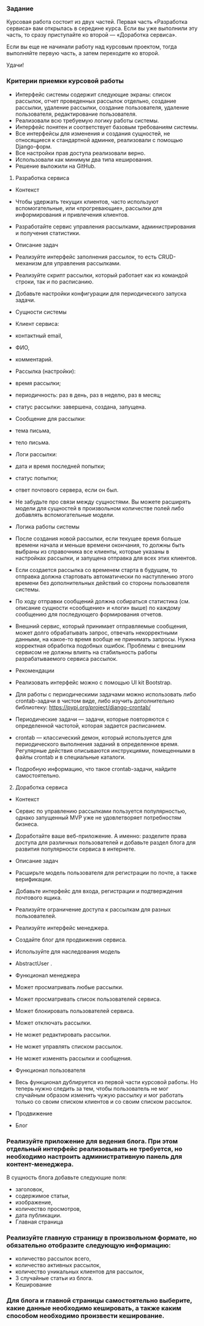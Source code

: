 ### Задание
Курсовая работа состоит из двух частей. Первая часть «Разработка сервиса» вам открылась в середине курса. Если вы уже выполнили эту часть, то сразу приступайте ко второй — «Доработка сервиса».

Если вы еще не начинали работу над курсовым проектом, тогда выполняйте первую часть, а затем переходите ко второй.

Удачи!

### Критерии приемки курсовой работы
- Интерфейс системы содержит следующие экраны: список рассылок, отчет проведенных рассылок отдельно, создание рассылки, удаление рассылки, создание пользователя, удаление пользователя, редактирование пользователя.
- Реализовали всю требуемую логику работы системы.
- Интерфейс понятен и соответствует базовым требованиям системы.
- Все интерфейсы для изменения и создания сущностей, не относящиеся к стандартной админке, реализовали с помощью Django-форм.
- Все настройки прав доступа реализовали верно.
- Использовали как минимум два типа кеширования.
- Решение выложили на GitHub.
1. Разработка сервиса
- Контекст
- Чтобы удержать текущих клиентов, часто используют вспомогательные, или «прогревающие», рассылки для информирования и привлечения клиентов.

- Разработайте сервис управления рассылками, администрирования и получения статистики.

- Описание задач
- Реализуйте интерфейс заполнения рассылок, то есть CRUD-механизм для управления рассылками.
- Реализуйте скрипт рассылки, который работает как из командой строки, так и по расписанию.
- Добавьте настройки конфигурации для периодического запуска задачи.
- Сущности системы
- Клиент сервиса:
- контактный email,
- ФИО,
- комментарий.
- Рассылка (настройки):
- время рассылки;
- периодичность: раз в день, раз в неделю, раз в месяц;
- статус рассылки: завершена, создана, запущена.
- Сообщение для рассылки:
- тема письма,
- тело письма.
- Логи рассылки:
- дата и время последней попытки;
- статус попытки;
- ответ почтового сервера, если он был.
- Не забудьте про связи между сущностями. Вы можете расширять модели для сущностей в произвольном количестве полей либо добавлять вспомогательные модели.

- Логика работы системы
- После создания новой рассылки, если текущее время больше времени начала и меньше времени окончания, то должны быть выбраны из справочника все клиенты, которые указаны в настройках рассылки, и запущена отправка для всех этих клиентов.
- Если создается рассылка со временем старта в будущем, то отправка должна стартовать автоматически по наступлению этого времени без дополнительных действий со стороны пользователя системы.
- По ходу отправки сообщений должна собираться статистика (см. описание сущности «сообщение» и «логи» выше) по каждому сообщению для последующего формирования отчетов.
- Внешний сервис, который принимает отправляемые сообщения, может долго обрабатывать запрос, отвечать некорректными данными, на какое-то время вообще не принимать запросы. Нужна корректная обработка подобных ошибок. Проблемы с внешним сервисом не должны влиять на стабильность работы разрабатываемого сервиса рассылок.
- ‍Рекомендации

- Реализовать интерфейс можно с помощью UI kit Bootstrap.
- Для работы с периодическими задачами можно использовать либо crontab-задачи в чистом виде, либо изучить дополнительно библиотеку: https://pypi.org/project/django-crontab/
- ‍Периодические задачи — задачи, которые повторяются с определенной частотой, которая задается расписанием.

- crontab — классический демон, который используется для периодического выполнения заданий в определенное время. Регулярные действия описываются инструкциями, помещенными в файлы crontab и в специальные каталоги.

- Подробную информацию, что такое crontab-задачи, найдите самостоятельно.

2. Доработка сервиса
- Контекст
- Сервис по управлению рассылками пользуется популярностью, однако запущенный MVP уже не удовлетворяет потребностям бизнеса.

- Доработайте ваше веб-приложение. А именно: разделите права доступа для различных пользователей и добавьте раздел блога для развития популярности сервиса в интернете.

- Описание задач
- Расширьте модель пользователя для регистрации по почте, а также верификации.
- Добавьте интерфейс для входа, регистрации и подтверждения почтового ящика.
- Реализуйте ограничение доступа к рассылкам для разных пользователей.
- Реализуйте интерфейс менеджера.
- Создайте блог для продвижения сервиса.
- Используйте для наследования модель 
- AbstractUser
.

- Функционал менеджера
- Может просматривать любые рассылки.
- Может просматривать список пользователей сервиса.
- Может блокировать пользователей сервиса.
- Может отключать рассылки.
- Не может редактировать рассылки.
- Не может управлять списком рассылок.
- Не может изменять рассылки и сообщения.
- Функционал пользователя
- Весь функционал дублируется из первой части курсовой работы. Но теперь нужно следить за тем, чтобы пользователь не мог случайным образом изменить чужую рассылку и мог работать только со своим списком клиентов и со своим списком рассылок.

- Продвижение
- Блог

### Реализуйте приложение для ведения блога. При этом отдельный интерфейс реализовывать не требуется, но необходимо настроить административную панель для контент-менеджера.

В сущность блога добавьте следующие поля:

- заголовок,
- содержимое статьи,
- изображение,
- количество просмотров,
- дата публикации.
- Главная страница

### Реализуйте главную страницу в произвольном формате, но обязательно отобразите следующую информацию:

- количество рассылок всего,
- количество активных рассылок,
- количество уникальных клиентов для рассылок,
- 3 случайные статьи из блога.
- Кеширование

### Для блога и главной страницы самостоятельно выберите, какие данные необходимо кешировать, а также каким способом необходимо произвести кеширование.